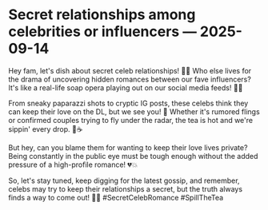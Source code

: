 # Secret relationships among celebrities or influencers — 2025-09-14

Hey fam, let's dish about secret celeb relationships! 🌟🔥 Who else lives for the drama of uncovering hidden romances between our fave influencers? It's like a real-life soap opera playing out on our social media feeds! 💑✨ 

From sneaky paparazzi shots to cryptic IG posts, these celebs think they can keep their love on the DL, but we see you! 👀 Whether it's rumored flings or confirmed couples trying to fly under the radar, the tea is hot and we're sippin' every drop. 🍵☕️

But hey, can you blame them for wanting to keep their love lives private? Being constantly in the public eye must be tough enough without the added pressure of a high-profile romance! 💔💥

So, let's stay tuned, keep digging for the latest gossip, and remember, celebs may try to keep their relationships a secret, but the truth always finds a way to come out! 🌈💅 #SecretCelebRomance #SpillTheTea